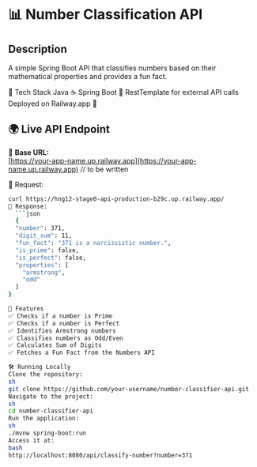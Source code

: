 # 📊 Number Classification API

## Description
A simple Spring Boot API that classifies numbers based on their mathematical properties and provides a fun fact.

🔧 Tech Stack
Java ☕
Spring Boot 🌱
RestTemplate for external API calls
Deployed on Railway.app 🚀

## 🌍 Live API Endpoint
🚀 **Base URL:**  
[https://your-app-name.up.railway.app](https://your-app-name.up.railway.app)  // to be written

📌 Request:
```bash
curl https://hng12-stage0-api-production-b29c.up.railway.app/
📌 Response:
  ```json
  {
  "number": 371,
  "digit_sum": 11,
  "fun_fact": "371 is a narcissistic number.",
  "is_prime": false,
  "is_perfect": false,
  "properties": [
    "armstrong",
    "odd"
  ]
}

🚀 Features
✅ Checks if a number is Prime
✅ Checks if a number is Perfect
✅ Identifies Armstrong numbers
✅ Classifies numbers as Odd/Even
✅ Calculates Sum of Digits
✅ Fetches a Fun Fact from the Numbers API

🛠️ Running Locally
Clone the repository:
sh
git clone https://github.com/your-username/number-classifier-api.git
Navigate to the project:
sh
cd number-classifier-api
Run the application:
sh
./mvnw spring-boot:run
Access it at:
bash
http://localhost:8080/api/classify-number?number=371
